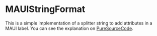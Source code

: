 # MAUIStringFormat
This is a simple implementation of a splitter string to add attributes in a MAUI label. You can see the explanation on [PureSourceCode](https://puresourcecode.com/dotnet/maui/display-html-with-maui-label/).
